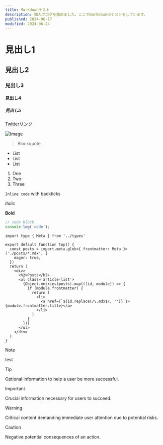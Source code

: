 ```yaml
---
title: Markdownテスト
description: 個人ブログを始めました。ここでmarkdownのテストをしています。
published: 2024-06-17
modified: 2024-06-24
---
```


# 見出し1
## 見出し2
### 見出し3
#### 見出し4
##### 見出し5

[Twitterリンク](https://x.com/daichi2mori)

![Image](/static/profile.png)

> Blockquote

- List
- List
- List

1. One
2. Two
3. Three

`Inline code` with backticks

*Italic*

**Bold**

```ts
// code block
console.log('code');
```

```tsx showLineNumbers title="honox/markdown.tsx"
import type { Meta } from '../types'

export default function Top() {
  const posts = import.meta.glob<{ frontmatter: Meta }>('./posts/*.mdx', {
    eager: true,
  })
  return (
    <div>
      <h2>Posts</h2>
      <ul class='article-list'>
        {Object.entries(posts).map(([id, module]) => {
          if (module.frontmatter) {
            return (
              <li>
                <a href={`${id.replace(/\.mdx$/, '')}`}>{module.frontmatter.title}</a>
              </li>
            )
          }
        })}
      </ul>
    </div>
  )
}
```

> [!NOTE]
> test

> [!TIP]
> Optional information to help a user be more successful.

> [!IMPORTANT]
> Crucial information necessary for users to succeed.

> [!WARNING]
> Critical content demanding immediate user attention due to potential risks.

> [!CAUTION]
> Negative potential consequences of an action.
